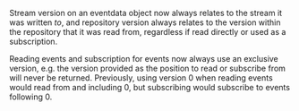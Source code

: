 Stream version on an eventdata object now always relates to the stream it was written _to_,
and repository version always relates to the version within the repository
that it was read from, regardless if read directly or used as a subscription.

Reading events and subscription for events now always use an exclusive version, e.g.
the version provided as the position to read or subscribe from will never be returned.
Previously, using version 0 when reading events would read from and including 0, but subscribing
would subscribe to events following 0.
